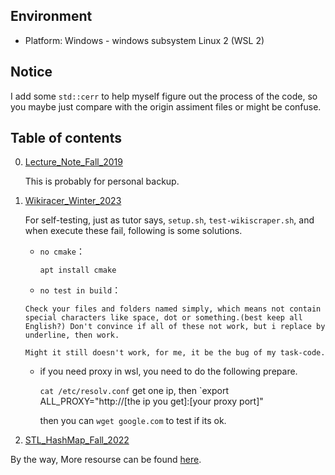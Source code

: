 ## Environment

-   Platform: Windows - windows subsystem Linux 2 (WSL 2)

## Notice

I add some `std::cerr` to help myself figure out the process of the code, so you maybe just compare with the origin assiment files or might be confuse.

## Table of contents

0.   [Lecture_Note_Fall_2019](https://www.youtube.com/playlist?list=PLCgD3ws8aVdolCexlz8f3U-RROA0s5jWA)

     This is probably for personal backup.

1.   [Wikiracer_Winter_2023](https://web.stanford.edu/class/archive/cs/cs106l/cs106l.1234/assignment2.html)

     For self-testing, just as tutor says, `setup.sh`, `test-wikiscraper.sh`, and when execute these fail, following is some solutions.

     -   `no cmake`：

         `apt install cmake`

     -    `no test in build`：

         Check your files and folders named simply, which means not contain special characters like space, dot or something.(best keep all English?) Don't convince if all of these not work, but i replace by underline, then work.

         Might it still doesn't work, for me, it be the bug of my task-code.

     -   if you need proxy in wsl, you need to do the following prepare.

         `cat /etc/resolv.conf` get one ip, then `export ALL_PROXY="http://[the ip you get]:[your proxy port]" 

         then you can `wget google.com` to test if its ok.

2.   [STL_HashMap_Fall_2022](https://web.stanford.edu/class/archive/cs/cs106l/cs106l.1232/assignment3.html)


By the way, More resourse can be found [here](https://github.com/OleehyO/CS106L).
